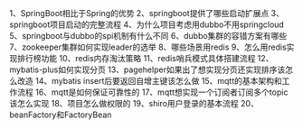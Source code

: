 
1、SpringBoot相比于Spring的优势
2、springboot提供了哪些启动扩展点
3、springboot项目启动的完整流程
4、为什么项目考虑用dubbo不用springcloud
5、springboot与dubbo的spi机制有什么不同
6、dubbo集群的容错方案有哪些
7、zookeeper集群如何实现leader的选举
8、哪些场景用redis
9、怎么用redis实现排行榜功能
10、redis内存淘汰策略
11、redis哨兵模式具体搭建流程
12、mybatis-plus如何实现分页
13、pagehelper如果出了想实现分页还实现排序该怎么改造
14、mybatis insert后要返回自增主键该怎么做
15、mqtt的基本架构和工作流程
16、mqtt是如何保证可靠性的
17、mqtt想实现一个订阅者订阅多个topic该怎么实现
18、项目怎么做权限的
19、shiro用户登录的基本流程
20、beanFactory和FactoryBean






